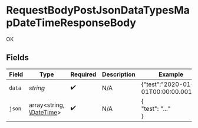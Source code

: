 # RequestBodyPostJsonDataTypesMapDateTimeResponseBody

OK


## Fields

| Field                                                                        | Type                                                                         | Required                                                                     | Description                                                                  | Example                                                                      |
| ---------------------------------------------------------------------------- | ---------------------------------------------------------------------------- | ---------------------------------------------------------------------------- | ---------------------------------------------------------------------------- | ---------------------------------------------------------------------------- |
| `data`                                                                       | *string*                                                                     | :heavy_check_mark:                                                           | N/A                                                                          | {"test":"2020-01-01T00:00:00.001Z"}                                          |
| `json`                                                                       | array<string, [\DateTime](https://www.php.net/manual/en/class.datetime.php)> | :heavy_check_mark:                                                           | N/A                                                                          | {<br/>"test": "..."<br/>}                                                    |